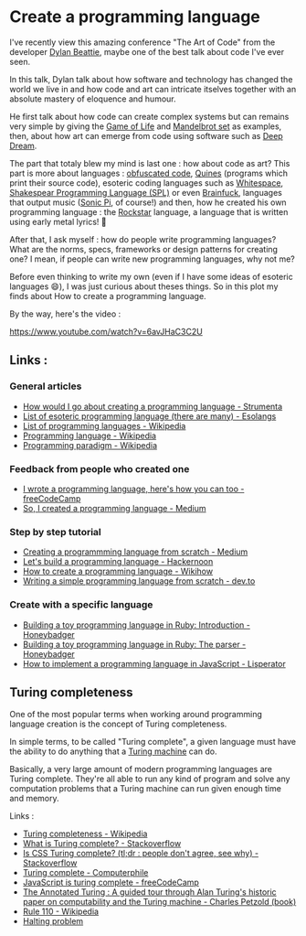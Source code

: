 # Create a programming language

I've recently view this amazing conference "The Art of Code" from the developer [Dylan Beattie](https://dylanbeattie.net/about), maybe one of the best talk about code I've ever seen. 

In this talk, Dylan talk about how software and technology has changed the world we live in and how code and art can intricate itselves together with an absolute mastery of eloquence and humour. 

He first talk about how code can create complex systems but can remains very simple by giving the [Game of Life](https://en.wikipedia.org/wiki/Conway%27s_Game_of_Life) and [Mandelbrot set](https://en.wikipedia.org/wiki/Mandelbrot_set) as examples, then, about how art can emerge from code using software such as [Deep Dream](https://github.com/google/deepdream). 

The part that totaly blew my mind is last one : how about code as art? This part is more about languages : [obfuscated code](https://en.wikipedia.org/wiki/Obfuscation_(software)), [Quines](https://en.wikipedia.org/wiki/Quine_(computing)) (programs which print their source code), esoteric coding languages such as [Whitespace](https://esolangs.org/wiki/Whitespace), [Shakespear Programming Language (SPL)](https://fr.wikipedia.org/wiki/Shakespeare_Programming_Language) or even [Brainfuck](https://esolangs.org/wiki/Brainfuck), languages that output music ([Sonic Pi](https://sonic-pi.net/), of course!) and then, how he created his own programming language : the [Rockstar](https://github.com/RockstarLang/rockstar) language, a language that is written using early metal lyrics! 🎸

After that, I ask myself : how do people write programming languages? What are the norms, specs, frameworks or design patterns for creating one? I mean, if people can write new programming languages, why not me? 

Before even thinking to write my own (even if I have some ideas of esoteric languages 😄), I was just curious about theses things. So in this plot my finds about How to create a programming language. 

By the way, here's the video :

https://www.youtube.com/watch?v=6avJHaC3C2U



## Links : 

### General articles

- [How would I go about creating a programming language - Strumenta](https://tomassetti.me/how-to-create-programming-language/)
- [List of esoteric programming language (there are many) - Esolangs](https://esolangs.org/wiki/Language_list)
- [List of programming languages - Wikipedia](https://en.wikipedia.org/wiki/List_of_programming_languages)
- [Programming language - Wikipedia](https://en.wikipedia.org/wiki/Programming_language)
- [Programming paradigm - Wikipedia](https://en.wikipedia.org/wiki/Programming_paradigm)

### Feedback from people who created one

- [I wrote a programming language, here's how you can too - freeCodeCamp](https://www.freecodecamp.org/news/the-programming-language-pipeline-91d3f449c919/)
- [So, I created a programming language - Medium](https://medium.com/young-coder/so-i-created-a-programming-language-4d9c11038d22)

### Step by step tutorial

- [Creating a programmming language from scratch - Medium](https://medium.com/swlh/creating-a-programming-language-from-scratch-244b88e33e2f)
- [Let's build a programming language - Hackernoon](https://hackernoon.com/lets-build-a-programming-language-2612349105c6)
- [How to create a programming language - Wikihow](https://www.wikihow.com/Create-a-Programming-Language)
- [Writing a simple programming language from scratch - dev.to](https://dev.to/evantypanski/writing-a-simple-programming-language-from-scratch-part-1-54a2)

### Create with a specific language

- [Building a toy programming language in Ruby: Introduction - Honeybadger](https://www.honeybadger.io/blog/stoffle-introduction/)
- [Building a toy programming language in Ruby: The parser - Honeybadger](https://www.honeybadger.io/blog/ruby-parser-stoffle/)
- [How to implement a programming language in JavaScript - Lisperator](http://lisperator.net/pltut/)



## Turing completeness

One of the most popular terms when working around programming language creation is the concept of Turing completeness. 

In simple terms, to be called "Turing complete", a given language must have the ability to do anything that a [Turing machine](https://www.youtube.com/watch?v=PLVCscCY4xI) can do. 

Basically, a very large amount of modern programming languages are Turing complete. They're all able to run any kind of program and solve any computation problems that a Turing machine can run given enough time and memory. 

Links :

- [Turing completeness - Wikipedia](https://en.wikipedia.org/wiki/Turing_completeness)
- [What is Turing complete? - Stackoverflow](https://stackoverflow.com/questions/7284/what-is-turing-complete)
- [Is CSS Turing complete? (tl;dr : people don't agree, see why) - Stackoverflow](https://stackoverflow.com/questions/7284/what-is-turing-complete)
- [Turing complete - Computerphile](https://www.youtube.com/watch?v=RPQD7-AOjMI)
- [JavaScript is turing complete - freeCodeCamp](https://www.freecodecamp.org/news/javascript-is-turing-complete-explained-41a34287d263/#.6t0b2w66p)
- [The Annotated Turing : A guided tour through Alan Turing's historic paper on computability and the Turing machine - Charles Petzold (book)](https://www.amazon.com/dp/0470229055)
- [Rule 110 - Wikipedia](https://en.wikipedia.org/wiki/Rule_110)
- [Halting problem](https://en.wikipedia.org/wiki/Halting_problem)










